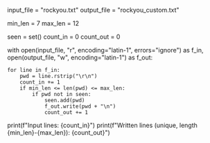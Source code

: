 
input_file = "rockyou.txt"
output_file = "rockyou_custom.txt"

min_len = 7
max_len = 12

seen = set()
count_in = 0
count_out = 0

with open(input_file, "r", encoding="latin-1", errors="ignore") as f_in, \
     open(output_file, "w", encoding="latin-1") as f_out:
    
    for line in f_in:
        pwd = line.rstrip("\r\n")
        count_in += 1
        if min_len <= len(pwd) <= max_len:
            if pwd not in seen:
                seen.add(pwd)
                f_out.write(pwd + "\n")
                count_out += 1

print(f"Input lines:  {count_in}")
print(f"Written lines (unique, length {min_len}-{max_len}): {count_out}")
